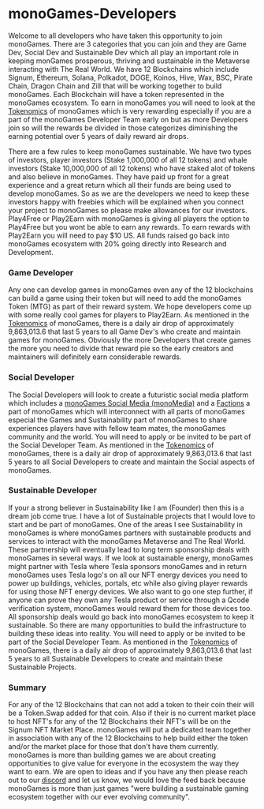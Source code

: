 <h1>monoGames-Developers</h1>
<p>Welcome to all developers who have taken this opportunity to join monoGames. There are 3 categories that you can join and they are Game Dev, Social Dev and Sustainable Dev which all play an important role in keeping monGames prosperous, thriving and sustainable in the Metaverse interacting with The Real World. We have 12 Blockchains which include Signum, Ethereum, Solana, Polkadot, DOGE, Koinos, Hive, Wax, BSC, Pirate Chain, Dragon Chain and Zill that will be working together to build monoGames. Each Blockchain will have a token represented in the monoGames ecosystem. To earn in monoGames you will need to look at the <a href="https://github.com/369gtech/Tokenomics">Tokenomics</a> of monoGames which is very rewarding especially if you are a part of the monoGames Developer Team early on but as more Developers join so will the rewards be divided in those categorizes diminishing the earning potential over 5 years of daily reward air drops.

There are a few rules to keep monoGames sustainable. We have two types of investors, player investors (Stake 1,000,000 of all 12 tokens) and whale investors (Stake 10,000,000 of all 12 tokens) who have staked alot of tokens and also believe in monoGames. They have paid up front for a great experience and a great return which all their funds are being used to develop monoGames. So as we are the developers we need to keep these investors happy with freebies which will be explained when you connect your project to monoGames so please make allowances for our investors. Play4Free or Play2Earn with monoGames is giving all players the option to Play4Free but you wont be able to earn any rewards. To earn rewards with Play2Earn you will need to pay $10 US. All funds raised go back into monoGames ecosystem with 20% going directly into Research and Development.
</p>

<h3>Game Developer</h3>
<p>Any one can develop games in monoGames even any of the 12 blockchains can build a game using their token but will need to add the monoGames Token (MTG) as part of their reward system. We hope developers come up with some really cool games for players to Play2Earn. As mentioned in the <a href="https://github.com/369gtech/Tokenomics">Tokenomics</a> of monoGames, there is a daily air drop of approximately 9,863,013.6 that last 5 years to all Game Dev's who create and maintain games for monoGames. Obviously the more Developers that create games the more you need to divide that reward pie so the early creators and maintainers will definitely earn considerable rewards.
</p>
  
<h3>Social Developer</h3>
<p>The Social Developers will look to create a futuristic social media platform which includes a <a href="https://github.com/369gtech/monoGames-Social-Lounge-monoSol->monoGames Social Lounge (monoSol)</a>, <a href="https://github.com/369gtech/monoGames-Social-Media-monoMedia->monoGames Social Media (monoMedia)</a> and a <a href="https://github.com/369gtech/Faction-Social-Lounges>Faction Lounge</a> for each of the 12 Blockchain <a href="https://github.com/369gtech/Factions>Factions</a> a part of monoGames which will interconnect with all parts of monoGames especial the Games and Sustainability part of monoGames to share experiences players have with fellow team mates, the monoGames community and the world. You will need to apply or be invited to be part of the Social Developer Team. As mentioned in the <a href="https://github.com/369gtech/Tokenomics">Tokenomics</a> of monoGames, there is a daily air drop of approximately 9,863,013.6 that last 5 years to all Social Developers to create and maintain the Social aspects of monoGames. 
</p>
  
<h3>Sustainable Developer</h3>
<p>If your a strong believer in Sustainability like I am (Founder) then this is a dream job come true. I have a lot of Sustainable projects that I would love to start and be part of monoGames. One of the areas I see Sustainability in monoGames is where monoGames partners with sustainable products and services to interact with the monoGames Metaverse and The Real World. These partnership will eventually lead to long term sponsorship deals with monoGames in several ways. If we look at sustainable energy, monoGames might partner with Tesla where Tesla sponsors monoGames and in return monoGames uses Tesla logo's on all our NFT energy devices you need to power up buildings, vehicles, portals, etc while also giving player rewards for using those NFT energy devices. We also want to go one step further, if anyone can prove they own any Tesla product or service through a Qcode verification system, monoGames would reward them for those devices too. All sponsorship deals would go back into monoGames ecosystem to keep it sustainable. So there are many opportunities to build the infrastructure to building these ideas into reality. You will need to apply or be invited to be part of the Social Developer Team. As mentioned in the <a href="https://github.com/369gtech/Tokenomics">Tokenomics</a> of monoGames, there is a daily air drop of approximately 9,863,013.6 that last 5 years to all Sustainable Developers to create and maintain these Sustainable Projects. 
  
</p>

<h3>Summary</h3>
<p>
For any of the 12 Blockchains that can not add a token to their coin their will be a Token.Swap added for that coin. Also if their is no current market place to host NFT's for any of the 12 Blockchains their NFT's will be on the Signum NFT Market Place. monoGames will put a dedicated team together in association with any of the 12 Blockchains to help build either the token and/or the market place for those that don't have them currently. monoGames is more than building games we are about creating opportunities to give value for everyone in the ecosystem the way they want to earn. We are open to ideas and if you have any then please reach out to our <a href="https://discord.gg/5V4Y7y2gwV">discord</a> and let us know, we would love the feed back because monoGames is more than just games "were building a sustainable gaming ecosystem together with our ever evolving community".  
</p>

